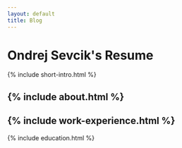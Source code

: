 ```yaml
---
layout: default
title: Blog
---
```

# Ondrej Sevcik's Resume

{% include short-intro.html %}

{% include about.html %}
---
{% include work-experience.html %}
--- 
{% include education.html %}